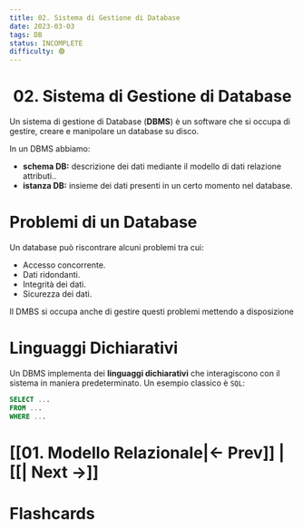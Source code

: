 ```yaml
---
title: 02. Sistema di Gestione di Database
date: 2023-03-03
tags: DB
status: INCOMPLETE
difficulty: 🟢
---
```


<h1  style="text-align: center;">  02. Sistema di Gestione di Database </h1>

Un sistema di gestione di Database (**DBMS**) è un software che si occupa di gestire, creare e manipolare un database su disco.

In un DBMS abbiamo:
- **schema DB:** descrizione dei dati mediante il modello di dati relazione attributi..
- **istanza DB:** insieme dei dati presenti in un certo momento nel database.

# Problemi di un Database

Un database può riscontrare alcuni problemi tra cui:
- Accesso concorrente.
- Dati ridondanti.
- Integrità dei dati.
- Sicurezza dei dati.

Il DMBS si occupa anche di gestire questi problemi mettendo a disposizione 

# Linguaggi Dichiarativi

Un DBMS implementa dei **linguaggi dichiarativi** che interagiscono con il sistema in maniera predeterminato.
Un esempio classico è `SQL`:
```sql
SELECT ...
FROM ...
WHERE ...
```


# [[01. Modello Relazionale|← Prev]] | [[| Next →]]






# Flashcards

